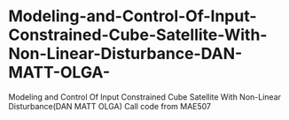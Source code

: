 # Modeling-and-Control-Of-Input-Constrained-Cube-Satellite-With-Non-Linear-Disturbance-DAN-MATT-OLGA-
Modeling and Control Of Input Constrained Cube Satellite With Non-Linear Disturbance(DAN MATT OLGA)
Call code from MAE507
